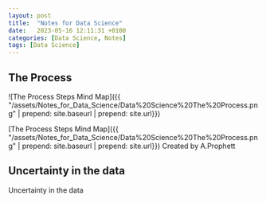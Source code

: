 ```yaml
---
layout: post
title:  "Notes for Data Science"
date:   2023-05-16 12:11:31 +0100
categories: [Data Science, Notes]
tags: [Data Science]
---
```


## The Process
![The Process Steps Mind Map]({{ "/assets/Notes_for_Data_Science/Data%20Science%20The%20Process.png" | prepend: site.baseurl | prepend: site.url}})

[The Process Steps Mind Map]({{ "/assets/Notes_for_Data_Science/Data%20Science%20The%20Process.png" | prepend: site.baseurl | prepend: site.url}}) Created by A.Prophett

## Uncertainty in the data
Uncertainty in the data